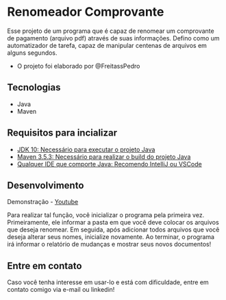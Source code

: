 # Renomeador Comprovante

Esse projeto de um programa que é capaz de renomear um comprovante de pagamento (arquivo pdf) através de suas informações.
Defino como um automatizador de tarefa, capaz de manipular centenas de arquivos em alguns segundos. 

- O projeto foi elaborado por @FreitassPedro

## Tecnologias
 - Java
 - Maven

## Requisitos para incializar

- [JDK 10: Necessário para executar o projeto Java](http://www.oracle.com/technetwork/java/javase/downloads/jdk10-downloads-4416644.html)
- [Maven 3.5.3: Necessário para realizar o build do projeto Java](http://mirror.nbtelecom.com.br/apache/maven/maven-3/3.5.3/binaries/apache-maven-3.5.3-bin.zip)
- [Qualquer IDE que comporte Java: Recomendo IntelliJ ou VSCode](https://www.jetbrains.com/pt-br/idea/download/?section=windows)

## Desenvolvimento

Demonstração - [Youtube](https://youtu.be/oGwNIATi9Fc)

Para realizar tal função, você inicializar o programa pela primeira vez.
Primeiramente, ele informar a pasta em que você deve colocar os arquivos que deseja renomear.
Em seguida, após adicionar todos arquivos que você deseja alterar seus nomes, inicialize novamente.
Ao terminar, o programa irá informar o relatório de mudanças e mostrar seus novos documentos!

## Entre em contato

Caso você tenha interesse em usar-lo e está com dificuldade, entre em contato comigo via e-mail ou linkedin!
